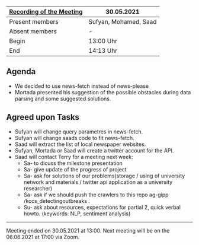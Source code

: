 [Recording of the Meeting](https://cloud.dahalan.de/index.php/s/c2mR5XsFPwjTc3e)               | 30.05.2021
----------------------|-
Present members       | Sufyan, Mohamed, Saad
Absent members        | -
Begin                 | 13:00 Uhr
End                   | 14:13 Uhr




Agenda
---

- We decided to use news-fetch instead of news-please
- Mortada presented his suggestion of the possible obstacles during data parsing and some suggested solutions.
    
Agreed upon Tasks
---
- Sufyan will change query parametres in news-fetch.
- Sufyan will change saads code to fit news-fetch.
- Saad will extract the list of local newspaper websites.
- Sufyan, Mortada or Saad will create a twitter account for the API.
- Saad will contact Terry for a meeting next week:
    - Sa- to dicuss the milestone presentation
    - Sa- give update of the progress of project
    - Sa- ask for solutions of our problems(storage / using of university network and materials / twitter api application as a university researcher)
    - Sa- ask if we should push the crawlers to this repo  ag-gipp /kccs_detectingoutbreaks .
    - Su- ask about resources, expectations for partial 2, quick verbal howto. (keywords: NLP, sentiment analysis)
---
  
Meeting ended on 30.05.2021 at 13:00. Next meeting will be on the 06.06.2021 at 17:00 via Zoom. 
